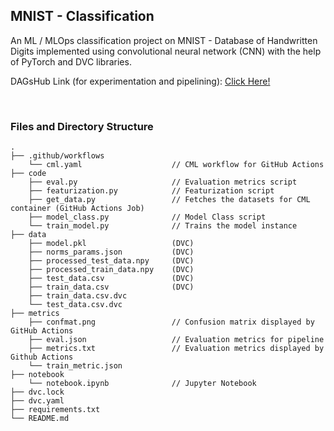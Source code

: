 ## MNIST - Classification
An ML / MLOps classification project on MNIST - Database of Handwritten Digits implemented using convolutional neural network (CNN) with the help of PyTorch and DVC libraries.

DAGsHub Link (for experimentation and pipelining): [Click Here!](https://dagshub.com/swarajpande4/Digit-Classification)

<!-- 
<br>

### To build from source

 -->

<br>

### Files and Directory Structure
    .
    ├── .github/workflows
        └── cml.yaml                    // CML workflow for GitHub Actions
    ├── code
        ├── eval.py                     // Evaluation metrics script
        ├── featurization.py            // Featurization script
        ├── get_data.py                 // Fetches the datasets for CML container (GitHub Actions Job)
        ├── model_class.py              // Model Class script
        └── train_model.py              // Trains the model instance
    ├── data
        ├── model.pkl                   (DVC)
        ├── norms_params.json           (DVC)
        ├── processed_test_data.npy     (DVC)
        ├── processed_train_data.npy    (DVC)
        ├── test_data.csv               (DVC)
        ├── train_data.csv              (DVC)
        ├── train_data.csv.dvc
        └── test_data.csv.dvc        
    ├── metrics 
        ├── confmat.png                 // Confusion matrix displayed by GitHub Actions
        ├── eval.json                   // Evaluation metrics for pipeline 
        ├── metrics.txt                 // Evaluation metrics displayed by Github Actions                       
        └── train_metric.json           
    ├── notebook
        └── notebook.ipynb              // Jupyter Notebook 
    ├── dvc.lock
    ├── dvc.yaml
    ├── requirements.txt
    └── README.md

<br>